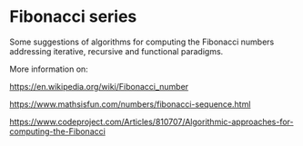# Fibonacci series

Some suggestions of algorithms for computing the Fibonacci numbers addressing iterative, recursive and functional paradigms.

More information on:

https://en.wikipedia.org/wiki/Fibonacci_number

https://www.mathsisfun.com/numbers/fibonacci-sequence.html

https://www.codeproject.com/Articles/810707/Algorithmic-approaches-for-computing-the-Fibonacci
